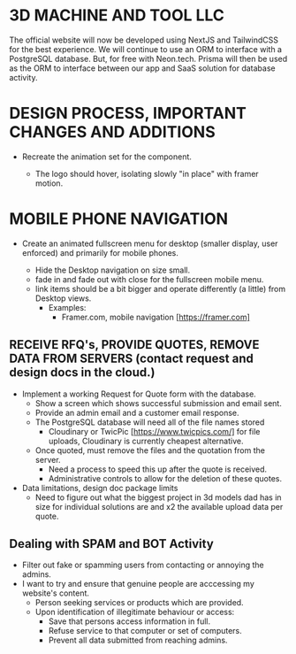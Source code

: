 # 3D MACHINE AND TOOL LLC

The official website will now be developed using NextJS and TailwindCSS for the best experience.
We will continue to use an ORM to interface with a PostgreSQL database. But, for free with Neon.tech.
Prisma will then be used as the ORM to interface between our app and SaaS solution for database activity.

# DESIGN PROCESS, IMPORTANT CHANGES AND ADDITIONS

- Recreate the animation set for the <Hero/> component.

  - The logo should hover, isolating slowly "in place" with framer motion.

# MOBILE PHONE NAVIGATION

- Create an animated fullscreen menu for desktop (smaller display, user enforced) and primarily for mobile phones.

  - Hide the Desktop navigation on size small.
  - fade in and fade out with close for the fullscreen mobile menu.
  - link items should be a bit bigger and operate differently (a little) from Desktop views.
    - Examples:
      - Framer.com, mobile navigation [https://framer.com]

## RECEIVE RFQ's, PROVIDE QUOTES, REMOVE DATA FROM SERVERS (contact request and design docs in the cloud.)

- Implement a working Request for Quote form with the database.
  - Show a screen which shows successful submission and email sent.
  - Provide an admin email and a customer email response.
  - The PostgreSQL database will need all of the file names stored
    - Cloudinary or TwicPic [https://www.twicpics.com/] for file uploads, Cloudinary is currently cheapest alternative.
  - Once quoted, must remove the files and the quotation from the server.
    - Need a process to speed this up after the quote is received.
    - Administrative controls to allow for the deletion of these quotes.
- Data limitations, design doc package limits
  - Need to figure out what the biggest project in 3d models dad has in size for individual solutions are and x2 the available upload data per quote.

## Dealing with SPAM and BOT Activity

- Filter out fake or spamming users from contacting or annoying the admins.
- I want to try and ensure that genuine people are acccessing my website's content.
  - Person seeking services or products which are provided.
  - Upon identification of illegitimate behaviour or access:
    - Save that persons access information in full.
    - Refuse service to that computer or set of computers.
    - Prevent all data submitted from reaching admins.
